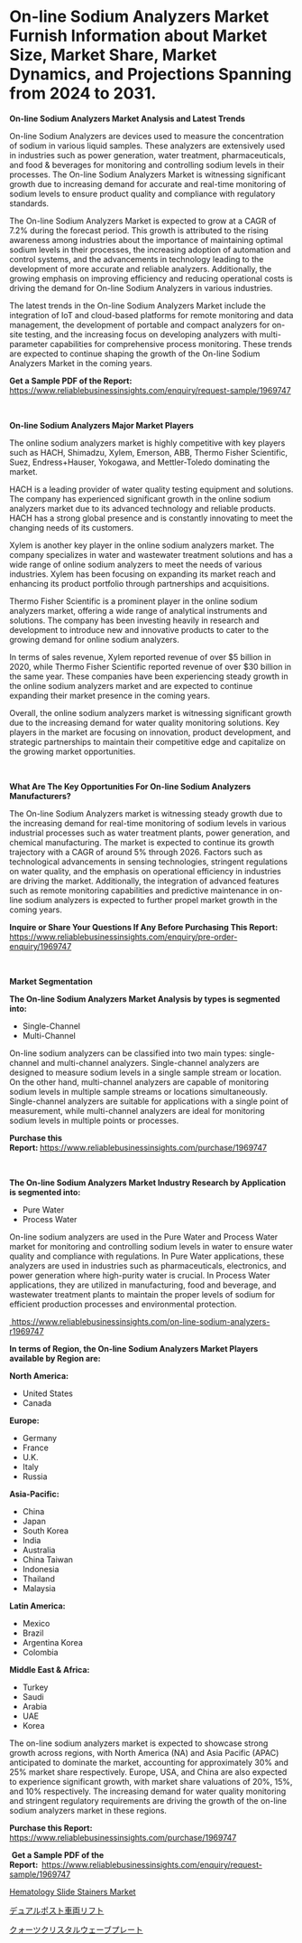 <p><h1>On-line Sodium Analyzers Market Furnish Information about Market Size, Market Share, Market Dynamics, and Projections Spanning from 2024 to 2031.</h1></p><p><strong>On-line Sodium Analyzers Market Analysis and Latest Trends</strong></p>
<p><p>On-line Sodium Analyzers are devices used to measure the concentration of sodium in various liquid samples. These analyzers are extensively used in industries such as power generation, water treatment, pharmaceuticals, and food & beverages for monitoring and controlling sodium levels in their processes. The On-line Sodium Analyzers Market is witnessing significant growth due to increasing demand for accurate and real-time monitoring of sodium levels to ensure product quality and compliance with regulatory standards.</p><p>The On-line Sodium Analyzers Market is expected to grow at a CAGR of 7.2% during the forecast period. This growth is attributed to the rising awareness among industries about the importance of maintaining optimal sodium levels in their processes, the increasing adoption of automation and control systems, and the advancements in technology leading to the development of more accurate and reliable analyzers. Additionally, the growing emphasis on improving efficiency and reducing operational costs is driving the demand for On-line Sodium Analyzers in various industries.</p><p>The latest trends in the On-line Sodium Analyzers Market include the integration of IoT and cloud-based platforms for remote monitoring and data management, the development of portable and compact analyzers for on-site testing, and the increasing focus on developing analyzers with multi-parameter capabilities for comprehensive process monitoring. These trends are expected to continue shaping the growth of the On-line Sodium Analyzers Market in the coming years.</p></p>
<p><strong>Get a Sample PDF of the Report:&nbsp;</strong> <a href="https://www.reliablebusinessinsights.com/enquiry/request-sample/1969747">https://www.reliablebusinessinsights.com/enquiry/request-sample/1969747</a></p>
<p>&nbsp;</p>
<p><strong>On-line Sodium Analyzers Major Market Players</strong></p>
<p><p>The online sodium analyzers market is highly competitive with key players such as HACH, Shimadzu, Xylem, Emerson, ABB, Thermo Fisher Scientific, Suez, Endress+Hauser, Yokogawa, and Mettler-Toledo dominating the market. </p><p>HACH is a leading provider of water quality testing equipment and solutions. The company has experienced significant growth in the online sodium analyzers market due to its advanced technology and reliable products. HACH has a strong global presence and is constantly innovating to meet the changing needs of its customers.</p><p>Xylem is another key player in the online sodium analyzers market. The company specializes in water and wastewater treatment solutions and has a wide range of online sodium analyzers to meet the needs of various industries. Xylem has been focusing on expanding its market reach and enhancing its product portfolio through partnerships and acquisitions.</p><p>Thermo Fisher Scientific is a prominent player in the online sodium analyzers market, offering a wide range of analytical instruments and solutions. The company has been investing heavily in research and development to introduce new and innovative products to cater to the growing demand for online sodium analyzers.</p><p>In terms of sales revenue, Xylem reported revenue of over $5 billion in 2020, while Thermo Fisher Scientific reported revenue of over $30 billion in the same year. These companies have been experiencing steady growth in the online sodium analyzers market and are expected to continue expanding their market presence in the coming years.</p><p>Overall, the online sodium analyzers market is witnessing significant growth due to the increasing demand for water quality monitoring solutions. Key players in the market are focusing on innovation, product development, and strategic partnerships to maintain their competitive edge and capitalize on the growing market opportunities.</p></p>
<p>&nbsp;</p>
<p><strong>What Are The Key Opportunities For On-line Sodium Analyzers Manufacturers?</strong></p>
<p><p>The On-line Sodium Analyzers market is witnessing steady growth due to the increasing demand for real-time monitoring of sodium levels in various industrial processes such as water treatment plants, power generation, and chemical manufacturing. The market is expected to continue its growth trajectory with a CAGR of around 5% through 2026. Factors such as technological advancements in sensing technologies, stringent regulations on water quality, and the emphasis on operational efficiency in industries are driving the market. Additionally, the integration of advanced features such as remote monitoring capabilities and predictive maintenance in on-line sodium analyzers is expected to further propel market growth in the coming years.</p></p>
<p><strong>Inquire or Share Your Questions If Any Before Purchasing This Report:</strong> <a href="https://www.reliablebusinessinsights.com/enquiry/pre-order-enquiry/1969747">https://www.reliablebusinessinsights.com/enquiry/pre-order-enquiry/1969747</a></p>
<p>&nbsp;</p>
<p><strong>Market Segmentation</strong></p>
<p><strong>The On-line Sodium Analyzers Market Analysis by types is segmented into:</strong></p>
<p><ul><li>Single-Channel</li><li>Multi-Channel</li></ul></p>
<p><p>On-line sodium analyzers can be classified into two main types: single-channel and multi-channel analyzers. Single-channel analyzers are designed to measure sodium levels in a single sample stream or location. On the other hand, multi-channel analyzers are capable of monitoring sodium levels in multiple sample streams or locations simultaneously. Single-channel analyzers are suitable for applications with a single point of measurement, while multi-channel analyzers are ideal for monitoring sodium levels in multiple points or processes.</p></p>
<p><strong>Purchase this Report:&nbsp;</strong><a href="https://www.reliablebusinessinsights.com/purchase/1969747">https://www.reliablebusinessinsights.com/purchase/1969747</a></p>
<p>&nbsp;</p>
<p><strong>The On-line Sodium Analyzers Market Industry Research by Application is segmented into:</strong></p>
<p><ul><li>Pure Water</li><li>Process Water</li></ul></p>
<p><p>On-line sodium analyzers are used in the Pure Water and Process Water market for monitoring and controlling sodium levels in water to ensure water quality and compliance with regulations. In Pure Water applications, these analyzers are used in industries such as pharmaceuticals, electronics, and power generation where high-purity water is crucial. In Process Water applications, they are utilized in manufacturing, food and beverage, and wastewater treatment plants to maintain the proper levels of sodium for efficient production processes and environmental protection.</p></p>
<p><a href="https://www.reliablebusinessinsights.com/on-line-sodium-analyzers-r1969747">&nbsp;https://www.reliablebusinessinsights.com/on-line-sodium-analyzers-r1969747</a></p>
<p><strong>In terms of Region, the On-line Sodium Analyzers Market Players available by Region are:</strong></p>
<p>
    <p> <strong> North America: </strong>
        <ul>
            <li>United States</li>
            <li>Canada</li>
        </ul>
        </p> 
    <p> <strong> Europe: </strong>
        <ul>
            <li>Germany</li>
            <li>France</li>
            <li>U.K.</li>
            <li>Italy</li>
            <li>Russia</li>
        </ul>
        </p> 
    <p> <strong> Asia-Pacific: </strong>
        <ul>
            <li>China</li>
            <li>Japan</li>
            <li>South Korea</li>
            <li>India</li>
            <li>Australia</li>
            <li>China Taiwan</li>
            <li>Indonesia</li>
            <li>Thailand</li>
            <li>Malaysia</li>
        </ul>
        </p> 
    <p> <strong> Latin America: </strong>
        <ul>
            <li>Mexico</li>
            <li>Brazil</li>
            <li>Argentina Korea</li>
            <li>Colombia</li>
        </ul>
        </p> 
    <p> <strong> Middle East & Africa: </strong>
        <ul>
            <li>Turkey</li>
            <li>Saudi</li>
            <li>Arabia</li>
            <li>UAE</li>
            <li>Korea</li>
        </ul>
    </p>
    </p>
<p><p>The on-line sodium analyzers market is expected to showcase strong growth across regions, with North America (NA) and Asia Pacific (APAC) anticipated to dominate the market, accounting for approximately 30% and 25% market share respectively. Europe, USA, and China are also expected to experience significant growth, with market share valuations of 20%, 15%, and 10% respectively. The increasing demand for water quality monitoring and stringent regulatory requirements are driving the growth of the on-line sodium analyzers market in these regions.</p></p>
<p><strong>Purchase this Report: </strong><a href="https://www.reliablebusinessinsights.com/purchase/1969747">https://www.reliablebusinessinsights.com/purchase/1969747</a></p>
<p>&nbsp;<strong>Get a Sample PDF of the Report:&nbsp;&nbsp;</strong><a href="https://www.reliablebusinessinsights.com/enquiry/request-sample/1969747">https://www.reliablebusinessinsights.com/enquiry/request-sample/1969747</a></p>
<p><strong></strong></p>
<p><p><a href="https://github.com/wwwkeltoum/Market-Research-Report-List-4/blob/main/hematology-slide-stainers-market.md">Hematology Slide Stainers Market</a></p><p><a href="https://github.com/charm854/Market-Research-Report-List-2/blob/main/7522890165013.md">デュアルポスト車両リフト</a></p><p><a href="https://github.com/LeanneBruen2023/Market-Research-Report-List-2/blob/main/8548405165012.md">クォーツクリスタルウェーブプレート</a></p></p>